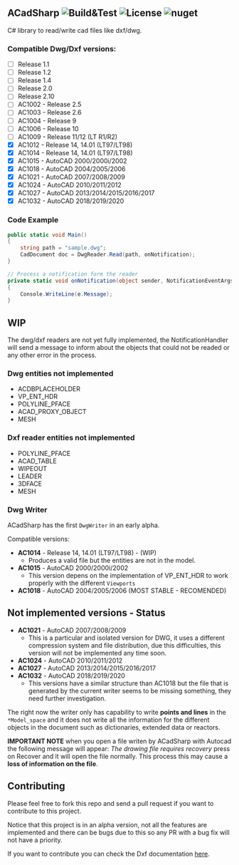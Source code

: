 ﻿## ACadSharp ![Build&Test](https://github.com/DomCr/ACadSharp/actions/workflows/build_n_test.yml/badge.svg) ![License](https://img.shields.io/github/license/DomCr/ACadSharp) ![nuget](https://img.shields.io/nuget/v/Acadsharp)

C# library to read/write cad files like dxf/dwg.

### Compatible Dwg/Dxf versions:

- [ ] Release 1.1 
- [ ] Release 1.2
- [ ] Release 1.4
- [ ] Release 2.0
- [ ] Release 2.10
- [ ] AC1002 - Release 2.5
- [ ] AC1003 - Release 2.6
- [ ] AC1004 - Release 9
- [ ] AC1006 - Release 10
- [ ] AC1009 - Release 11/12 (LT R1/R2)
- [x] AC1012 - Release 14, 14.01 (LT97/LT98)
- [x] AC1014 - Release 14, 14.01 (LT97/LT98)
- [x] AC1015 - AutoCAD 2000/2000i/2002
- [x] AC1018 - AutoCAD 2004/2005/2006
- [x] AC1021 - AutoCAD 2007/2008/2009
- [x] AC1024 - AutoCAD 2010/2011/2012
- [x] AC1027 - AutoCAD 2013/2014/2015/2016/2017
- [x] AC1032 - AutoCAD 2018/2019/2020

### Code Example

```c#
public static void Main()
{
	string path = "sample.dwg";
	CadDocument doc = DwgReader.Read(path, onNotification);
}

// Process a notification form the reader
private static void onNotification(object sender, NotificationEventArgs e)
{
	Console.WriteLine(e.Message);
}
```

WIP
---

The dwg/dxf readers are not yet fully implemented, the NotificationHandler will send a message to inform about the objects that could not be readed or any other error in the process.

### Dwg entities not implemented

- ACDBPLACEHOLDER
- VP_ENT_HDR
- POLYLINE_PFACE
- ACAD_PROXY_OBJECT
- MESH

### Dxf reader entities not implemented

- POLYLINE_PFACE
- ACAD_TABLE
- WIPEOUT
- LEADER
- 3DFACE
- MESH

### Dwg Writer 

ACadSharp has the first `DwgWriter` in an early alpha.

Compatible versions:

- **AC1014** - Release 14, 14.01 (LT97/LT98) - (WIP)
    - Produces a valid file but the entities are not in the model.
- **AC1015** - AutoCAD 2000/2000i/2002
    - This version depens on the implementation of VP_ENT_HDR to work properly with the different `Viewports`
- **AC1018** - AutoCAD 2004/2005/2006 (MOST STABLE - RECOMENDED)

## Not implemented versions - Status

- **AC1021** - AutoCAD 2007/2008/2009
    - This is a particular and isolated version for DWG, it uses a different compression system and file distribution, due this difficulties, this version will not be implemented any time soon.
- **AC1024** - AutoCAD 2010/2011/2012
- **AC1027** - AutoCAD 2013/2014/2015/2016/2017
- **AC1032** - AutoCAD 2018/2019/2020
    - This versions have a similar structure than AC1018 but the file that is generated by the current writer seems to be missing something, they need further investigation.

The right now the writer only has capability to write **points and lines** in the `*Model_space` and it does not write all the information for the different objects in the document such as dictionaries, extended data or reactors.

**IMPORTANT NOTE** when you open a file writen by ACadSharp with Autocad the following message will appear: *The drawing file requires recovery* press on Recover and it will open the file normally.
This process this may cause a **loss of information on the file**.

Contributing
------------

Please feel free to fork this repo and send a pull request if you want to contribute to this project.

Notice that this project is in an alpha version, not all the features are implemented and there can be bugs due to this so any PR with a bug fix will not have a priority.

If you want to contribute you can check the Dxf documentation [here](https://help.autodesk.com/view/OARX/2021/ENU/?guid=GUID-235B22E0-A567-4CF6-92D3-38A2306D73F3). 